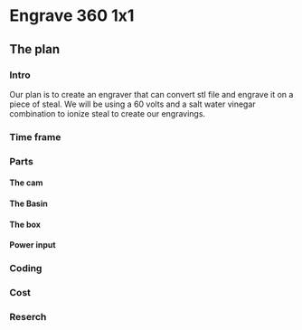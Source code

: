 # Engrave 360 1x1
## The plan
### Intro
Our plan is to create an engraver that can convert stl file and engrave it on a piece of steal. We will be using a 60 volts and a salt water vinegar combination to ionize steal to create our engravings. 
### Time frame
### Parts
#### The cam
#### The Basin
#### The box
#### Power input
### Coding
### Cost
### Reserch 

